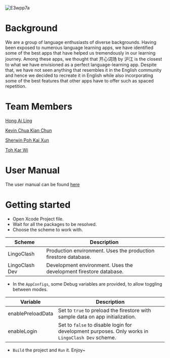![E3wpp7a](https://user-images.githubusercontent.com/24221801/163687599-ab8ebd9b-f19d-4c26-9d84-3127cb85527b.png)

# Background

We are a group of language enthusiasts of diverse backgrounds. Having been exposed to numerous language learning apps, we have identified some of the best apps that have helped us tremendously in our learning journey. 
Among these apps, we thought that 开心词场 by 沪江 is the closest to what we have envisioned as a perfect language-learning app. Despite that, we have not seen anything that resembles it in the English community and hence we decided to recreate it in English while also incorporating some of the best features that other apps have to offer such as spaced repetition.

# Team Members

[Hong Ai Ling](https://github.com/ailing35)

[Kevin Chua Kian Chun](https://github.com/kevinchua6)

[Sherwin Poh Kai Xun](https://github.com/sherrpass)

[Toh Kar Wi](https://github.com/CrownKira)

# User Manual

The user manual can be found [here](https://www.notion.so/kyletoh/User-Manual-5df7eb411366419c9803ab0c4bcc6511)

# Getting started

- Open Xcode Project file.
- Wait for all the packages to be resolved.
- Choose the scheme to work with. 


| Scheme  | Description |
| ------------- | ------------- |
| LingoClash  | Production environment. Uses the production firestore database.  |
| LingoClash Dev  | Development environment. Uses the development firestore database.  |

- In the `AppConfigs`, some Debug variables are provided, to allow toggling between modes.

| Variable  | Description |
| ------------- | ------------- |
| enablePreloadData  | Set to `true` to preload the firestore with sample data on app initialization.  |
| enableLogin  | Set to `false` to disable login for development purposes. Only works in `LingoClash Dev` scheme.  |

- `Build` the project and `Run` it. Enjoy~
